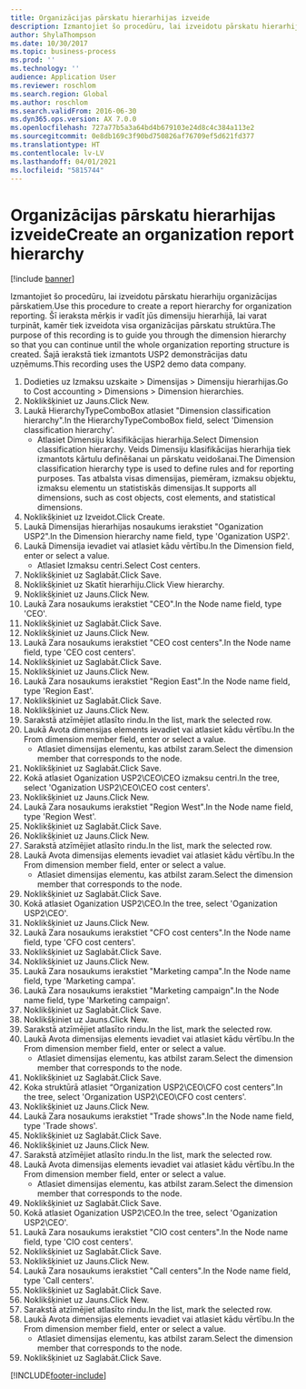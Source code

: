 ```yaml
---
title: Organizācijas pārskatu hierarhijas izveide
description: Izmantojiet šo procedūru, lai izveidotu pārskatu hierarhiju organizācijas pārskatiem.
author: ShylaThompson
ms.date: 10/30/2017
ms.topic: business-process
ms.prod: ''
ms.technology: ''
audience: Application User
ms.reviewer: roschlom
ms.search.region: Global
ms.author: roschlom
ms.search.validFrom: 2016-06-30
ms.dyn365.ops.version: AX 7.0.0
ms.openlocfilehash: 727a77b5a3a64bd4b679103e24d8c4c384a113e2
ms.sourcegitcommit: 0e8db169c3f90bd750826af76709ef5d621fd377
ms.translationtype: HT
ms.contentlocale: lv-LV
ms.lasthandoff: 04/01/2021
ms.locfileid: "5815744"
---
```

# <a name="create-an-organization-report-hierarchy"></a><span data-ttu-id="dd6ad-103">Organizācijas pārskatu hierarhijas izveide</span><span class="sxs-lookup"><span data-stu-id="dd6ad-103">Create an organization report hierarchy</span></span>

[!include [banner](../../includes/banner.md)]

<span data-ttu-id="dd6ad-104">Izmantojiet šo procedūru, lai izveidotu pārskatu hierarhiju organizācijas pārskatiem.</span><span class="sxs-lookup"><span data-stu-id="dd6ad-104">Use this procedure to create a report hierarchy for organization reporting.</span></span> <span data-ttu-id="dd6ad-105">Šī ieraksta mērķis ir vadīt jūs dimensiju hierarhijā, lai varat turpināt, kamēr tiek izveidota visa organizācijas pārskatu struktūra.</span><span class="sxs-lookup"><span data-stu-id="dd6ad-105">The purpose of this recording is to guide you through the dimension hierarchy so that you can continue until the whole organization reporting structure is created.</span></span> <span data-ttu-id="dd6ad-106">Šajā ierakstā tiek izmantots USP2 demonstrācijas datu uzņēmums.</span><span class="sxs-lookup"><span data-stu-id="dd6ad-106">This recording uses the USP2 demo data company.</span></span>

1. <span data-ttu-id="dd6ad-107">Dodieties uz Izmaksu uzskaite > Dimensijas > Dimensiju hierarhijas.</span><span class="sxs-lookup"><span data-stu-id="dd6ad-107">Go to Cost accounting > Dimensions > Dimension hierarchies.</span></span>
2. <span data-ttu-id="dd6ad-108">Noklikšķiniet uz Jauns.</span><span class="sxs-lookup"><span data-stu-id="dd6ad-108">Click New.</span></span>
3. <span data-ttu-id="dd6ad-109">Laukā HierarchyTypeComboBox atlasiet "Dimension classification hierarchy".</span><span class="sxs-lookup"><span data-stu-id="dd6ad-109">In the HierarchyTypeComboBox field, select 'Dimension classification hierarchy'.</span></span>
    * <span data-ttu-id="dd6ad-110">Atlasiet Dimensiju klasifikācijas hierarhija.</span><span class="sxs-lookup"><span data-stu-id="dd6ad-110">Select Dimension classification hierarchy.</span></span> <span data-ttu-id="dd6ad-111">Veids Dimensiju klasifikācijas hierarhija tiek izmantots kārtulu definēšanai un pārskatu veidošanai.</span><span class="sxs-lookup"><span data-stu-id="dd6ad-111">The Dimension classification hierarchy type is used to define rules and for reporting purposes.</span></span> <span data-ttu-id="dd6ad-112">Tas atbalsta visas dimensijas, piemēram, izmaksu objektu, izmaksu elementu un statistiskās dimensijas.</span><span class="sxs-lookup"><span data-stu-id="dd6ad-112">It supports all dimensions, such as cost objects, cost elements, and statistical dimensions.</span></span>  
4. <span data-ttu-id="dd6ad-113">Noklikšķiniet uz Izveidot.</span><span class="sxs-lookup"><span data-stu-id="dd6ad-113">Click Create.</span></span>
5. <span data-ttu-id="dd6ad-114">Laukā Dimensijas hierarhijas nosaukums ierakstiet "Oganization USP2".</span><span class="sxs-lookup"><span data-stu-id="dd6ad-114">In the Dimension hierarchy name field, type 'Oganization USP2'.</span></span>
6. <span data-ttu-id="dd6ad-115">Laukā Dimensija ievadiet vai atlasiet kādu vērtību.</span><span class="sxs-lookup"><span data-stu-id="dd6ad-115">In the Dimension field, enter or select a value.</span></span>
    * <span data-ttu-id="dd6ad-116">Atlasiet Izmaksu centri.</span><span class="sxs-lookup"><span data-stu-id="dd6ad-116">Select Cost centers.</span></span>  
7. <span data-ttu-id="dd6ad-117">Noklikšķiniet uz Saglabāt.</span><span class="sxs-lookup"><span data-stu-id="dd6ad-117">Click Save.</span></span>
8. <span data-ttu-id="dd6ad-118">Noklikšķiniet uz Skatīt hierarhiju.</span><span class="sxs-lookup"><span data-stu-id="dd6ad-118">Click View hierarchy.</span></span>
9. <span data-ttu-id="dd6ad-119">Noklikšķiniet uz Jauns.</span><span class="sxs-lookup"><span data-stu-id="dd6ad-119">Click New.</span></span>
10. <span data-ttu-id="dd6ad-120">Laukā Zara nosaukums ierakstiet "CEO".</span><span class="sxs-lookup"><span data-stu-id="dd6ad-120">In the Node name field, type 'CEO'.</span></span>
11. <span data-ttu-id="dd6ad-121">Noklikšķiniet uz Saglabāt.</span><span class="sxs-lookup"><span data-stu-id="dd6ad-121">Click Save.</span></span>
12. <span data-ttu-id="dd6ad-122">Noklikšķiniet uz Jauns.</span><span class="sxs-lookup"><span data-stu-id="dd6ad-122">Click New.</span></span>
13. <span data-ttu-id="dd6ad-123">Laukā Zara nosaukums ierakstiet "CEO cost centers".</span><span class="sxs-lookup"><span data-stu-id="dd6ad-123">In the Node name field, type 'CEO cost centers'.</span></span>
14. <span data-ttu-id="dd6ad-124">Noklikšķiniet uz Saglabāt.</span><span class="sxs-lookup"><span data-stu-id="dd6ad-124">Click Save.</span></span>
15. <span data-ttu-id="dd6ad-125">Noklikšķiniet uz Jauns.</span><span class="sxs-lookup"><span data-stu-id="dd6ad-125">Click New.</span></span>
16. <span data-ttu-id="dd6ad-126">Laukā Zara nosaukums ierakstiet "Region East".</span><span class="sxs-lookup"><span data-stu-id="dd6ad-126">In the Node name field, type 'Region East'.</span></span>
17. <span data-ttu-id="dd6ad-127">Noklikšķiniet uz Saglabāt.</span><span class="sxs-lookup"><span data-stu-id="dd6ad-127">Click Save.</span></span>
18. <span data-ttu-id="dd6ad-128">Noklikšķiniet uz Jauns.</span><span class="sxs-lookup"><span data-stu-id="dd6ad-128">Click New.</span></span>
19. <span data-ttu-id="dd6ad-129">Sarakstā atzīmējiet atlasīto rindu.</span><span class="sxs-lookup"><span data-stu-id="dd6ad-129">In the list, mark the selected row.</span></span>
20. <span data-ttu-id="dd6ad-130">Laukā Avota dimensijas elements ievadiet vai atlasiet kādu vērtību.</span><span class="sxs-lookup"><span data-stu-id="dd6ad-130">In the From dimension member field, enter or select a value.</span></span>
    * <span data-ttu-id="dd6ad-131">Atlasiet dimensijas elementu, kas atbilst zaram.</span><span class="sxs-lookup"><span data-stu-id="dd6ad-131">Select the dimension member that corresponds to the node.</span></span>  
21. <span data-ttu-id="dd6ad-132">Noklikšķiniet uz Saglabāt.</span><span class="sxs-lookup"><span data-stu-id="dd6ad-132">Click Save.</span></span>
22. <span data-ttu-id="dd6ad-133">Kokā atlasiet Oganization USP2\CEO\CEO izmaksu centri.</span><span class="sxs-lookup"><span data-stu-id="dd6ad-133">In the tree, select 'Oganization USP2\CEO\CEO cost centers'.</span></span>
23. <span data-ttu-id="dd6ad-134">Noklikšķiniet uz Jauns.</span><span class="sxs-lookup"><span data-stu-id="dd6ad-134">Click New.</span></span>
24. <span data-ttu-id="dd6ad-135">Laukā Zara nosaukums ierakstiet "Region West".</span><span class="sxs-lookup"><span data-stu-id="dd6ad-135">In the Node name field, type 'Region West'.</span></span>
25. <span data-ttu-id="dd6ad-136">Noklikšķiniet uz Saglabāt.</span><span class="sxs-lookup"><span data-stu-id="dd6ad-136">Click Save.</span></span>
26. <span data-ttu-id="dd6ad-137">Noklikšķiniet uz Jauns.</span><span class="sxs-lookup"><span data-stu-id="dd6ad-137">Click New.</span></span>
27. <span data-ttu-id="dd6ad-138">Sarakstā atzīmējiet atlasīto rindu.</span><span class="sxs-lookup"><span data-stu-id="dd6ad-138">In the list, mark the selected row.</span></span>
28. <span data-ttu-id="dd6ad-139">Laukā Avota dimensijas elements ievadiet vai atlasiet kādu vērtību.</span><span class="sxs-lookup"><span data-stu-id="dd6ad-139">In the From dimension member field, enter or select a value.</span></span>
    * <span data-ttu-id="dd6ad-140">Atlasiet dimensijas elementu, kas atbilst zaram.</span><span class="sxs-lookup"><span data-stu-id="dd6ad-140">Select the dimension member that corresponds to the node.</span></span>  
29. <span data-ttu-id="dd6ad-141">Noklikšķiniet uz Saglabāt.</span><span class="sxs-lookup"><span data-stu-id="dd6ad-141">Click Save.</span></span>
30. <span data-ttu-id="dd6ad-142">Kokā atlasiet Oganization USP2\CEO.</span><span class="sxs-lookup"><span data-stu-id="dd6ad-142">In the tree, select 'Oganization USP2\CEO'.</span></span>
31. <span data-ttu-id="dd6ad-143">Noklikšķiniet uz Jauns.</span><span class="sxs-lookup"><span data-stu-id="dd6ad-143">Click New.</span></span>
32. <span data-ttu-id="dd6ad-144">Laukā Zara nosaukums ierakstiet "CFO cost centers".</span><span class="sxs-lookup"><span data-stu-id="dd6ad-144">In the Node name field, type 'CFO cost centers'.</span></span>
33. <span data-ttu-id="dd6ad-145">Noklikšķiniet uz Saglabāt.</span><span class="sxs-lookup"><span data-stu-id="dd6ad-145">Click Save.</span></span>
34. <span data-ttu-id="dd6ad-146">Noklikšķiniet uz Jauns.</span><span class="sxs-lookup"><span data-stu-id="dd6ad-146">Click New.</span></span>
35. <span data-ttu-id="dd6ad-147">Laukā Zara nosaukums ierakstiet "Marketing campa".</span><span class="sxs-lookup"><span data-stu-id="dd6ad-147">In the Node name field, type 'Marketing campa'.</span></span>
36. <span data-ttu-id="dd6ad-148">Laukā Zara nosaukums ierakstiet "Marketing campaign".</span><span class="sxs-lookup"><span data-stu-id="dd6ad-148">In the Node name field, type 'Marketing campaign'.</span></span>
37. <span data-ttu-id="dd6ad-149">Noklikšķiniet uz Saglabāt.</span><span class="sxs-lookup"><span data-stu-id="dd6ad-149">Click Save.</span></span>
38. <span data-ttu-id="dd6ad-150">Noklikšķiniet uz Jauns.</span><span class="sxs-lookup"><span data-stu-id="dd6ad-150">Click New.</span></span>
39. <span data-ttu-id="dd6ad-151">Sarakstā atzīmējiet atlasīto rindu.</span><span class="sxs-lookup"><span data-stu-id="dd6ad-151">In the list, mark the selected row.</span></span>
40. <span data-ttu-id="dd6ad-152">Laukā Avota dimensijas elements ievadiet vai atlasiet kādu vērtību.</span><span class="sxs-lookup"><span data-stu-id="dd6ad-152">In the From dimension member field, enter or select a value.</span></span>
    * <span data-ttu-id="dd6ad-153">Atlasiet dimensijas elementu, kas atbilst zaram.</span><span class="sxs-lookup"><span data-stu-id="dd6ad-153">Select the dimension member that corresponds to the node.</span></span>  
41. <span data-ttu-id="dd6ad-154">Noklikšķiniet uz Saglabāt.</span><span class="sxs-lookup"><span data-stu-id="dd6ad-154">Click Save.</span></span>
42. <span data-ttu-id="dd6ad-155">Koka struktūrā atlasiet “Organization USP2\CEO\CFO cost centers”.</span><span class="sxs-lookup"><span data-stu-id="dd6ad-155">In the tree, select 'Organization USP2\CEO\CFO cost centers'.</span></span>
43. <span data-ttu-id="dd6ad-156">Noklikšķiniet uz Jauns.</span><span class="sxs-lookup"><span data-stu-id="dd6ad-156">Click New.</span></span>
44. <span data-ttu-id="dd6ad-157">Laukā Zara nosaukums ierakstiet "Trade shows".</span><span class="sxs-lookup"><span data-stu-id="dd6ad-157">In the Node name field, type 'Trade shows'.</span></span>
45. <span data-ttu-id="dd6ad-158">Noklikšķiniet uz Saglabāt.</span><span class="sxs-lookup"><span data-stu-id="dd6ad-158">Click Save.</span></span>
46. <span data-ttu-id="dd6ad-159">Noklikšķiniet uz Jauns.</span><span class="sxs-lookup"><span data-stu-id="dd6ad-159">Click New.</span></span>
47. <span data-ttu-id="dd6ad-160">Sarakstā atzīmējiet atlasīto rindu.</span><span class="sxs-lookup"><span data-stu-id="dd6ad-160">In the list, mark the selected row.</span></span>
48. <span data-ttu-id="dd6ad-161">Laukā Avota dimensijas elements ievadiet vai atlasiet kādu vērtību.</span><span class="sxs-lookup"><span data-stu-id="dd6ad-161">In the From dimension member field, enter or select a value.</span></span>
    * <span data-ttu-id="dd6ad-162">Atlasiet dimensijas elementu, kas atbilst zaram.</span><span class="sxs-lookup"><span data-stu-id="dd6ad-162">Select the dimension member that corresponds to the node.</span></span>  
49. <span data-ttu-id="dd6ad-163">Noklikšķiniet uz Saglabāt.</span><span class="sxs-lookup"><span data-stu-id="dd6ad-163">Click Save.</span></span>
50. <span data-ttu-id="dd6ad-164">Kokā atlasiet Oganization USP2\CEO.</span><span class="sxs-lookup"><span data-stu-id="dd6ad-164">In the tree, select 'Oganization USP2\CEO'.</span></span>
51. <span data-ttu-id="dd6ad-165">Laukā Zara nosaukums ierakstiet "CIO cost centers".</span><span class="sxs-lookup"><span data-stu-id="dd6ad-165">In the Node name field, type 'CIO cost centers'.</span></span>
52. <span data-ttu-id="dd6ad-166">Noklikšķiniet uz Saglabāt.</span><span class="sxs-lookup"><span data-stu-id="dd6ad-166">Click Save.</span></span>
53. <span data-ttu-id="dd6ad-167">Noklikšķiniet uz Jauns.</span><span class="sxs-lookup"><span data-stu-id="dd6ad-167">Click New.</span></span>
54. <span data-ttu-id="dd6ad-168">Laukā Zara nosaukums ierakstiet "Call centers".</span><span class="sxs-lookup"><span data-stu-id="dd6ad-168">In the Node name field, type 'Call centers'.</span></span>
55. <span data-ttu-id="dd6ad-169">Noklikšķiniet uz Saglabāt.</span><span class="sxs-lookup"><span data-stu-id="dd6ad-169">Click Save.</span></span>
56. <span data-ttu-id="dd6ad-170">Noklikšķiniet uz Jauns.</span><span class="sxs-lookup"><span data-stu-id="dd6ad-170">Click New.</span></span>
57. <span data-ttu-id="dd6ad-171">Sarakstā atzīmējiet atlasīto rindu.</span><span class="sxs-lookup"><span data-stu-id="dd6ad-171">In the list, mark the selected row.</span></span>
58. <span data-ttu-id="dd6ad-172">Laukā Avota dimensijas elements ievadiet vai atlasiet kādu vērtību.</span><span class="sxs-lookup"><span data-stu-id="dd6ad-172">In the From dimension member field, enter or select a value.</span></span>
    * <span data-ttu-id="dd6ad-173">Atlasiet dimensijas elementu, kas atbilst zaram.</span><span class="sxs-lookup"><span data-stu-id="dd6ad-173">Select the dimension member that corresponds to the node.</span></span>  
59. <span data-ttu-id="dd6ad-174">Noklikšķiniet uz Saglabāt.</span><span class="sxs-lookup"><span data-stu-id="dd6ad-174">Click Save.</span></span>



[!INCLUDE[footer-include](../../../includes/footer-banner.md)]